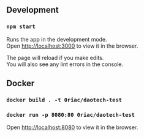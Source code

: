 ## Development
### `npm start`

Runs the app in the development mode.\
Open [http://localhost:3000](http://localhost:3000) to view it in the browser.

The page will reload if you make edits.\
You will also see any lint errors in the console.

## Docker
### `docker build . -t 0riac/daotech-test`
### `docker run -p 8080:80 0riac/daotech-test`


Open [http://localhost:8080](http://localhost:8080) to view it in the browser.